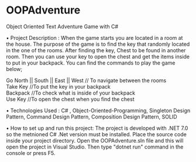 # OOPAdventure
Object Oriented Text Adventure Game with C# 

• Project Description : When the game starts you are located in a room at the house. The purpose of the game is to find the key that randomly located in the one of the rooms. After finding the key, Chest to be found in another room. Then you can use your key to open the chest and get the items inside to put in your backpack. You can find the commands to play the game below;

Go North || South || East || West  // To navigate between the rooms<br>
Take Key  //To put the key in your backpack<br>
Backpack  //To check what is inside of your backpack<br>
Use Key   //To open the chest when you find the chest

• Technologies Used : C# , Object-Oriented-Programming, Singleton Design Pattern, Command Design Pattern, Composition Design Pattern, SOLID

• How to set up and run this project: The project is developed with .NET 7.0 so the metnioned C# .Net version must be installed. Place the source code inside your project directory. Open the OOPAdventure.sln file and this will open the project in Visual Studio. Then type "dotnet run" command in the console or press F5.
